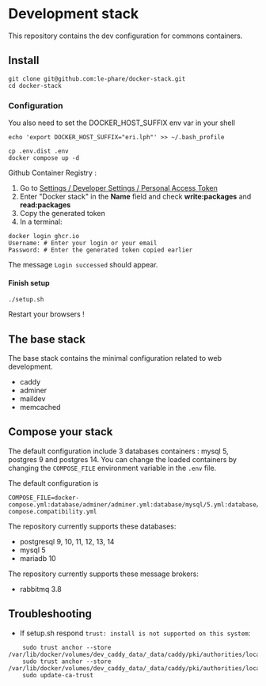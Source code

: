 # Development stack

This repository contains the dev configuration for commons containers.

## Install

```shell
git clone git@github.com:le-phare/docker-stack.git
cd docker-stack
```

### Configuration
You also need to set the DOCKER_HOST_SUFFIX env var in your shell

	echo 'export DOCKER_HOST_SUFFIX="eri.lph"' >> ~/.bash_profile

```shell
cp .env.dist .env
docker compose up -d
```

Github Container Registry :

1. Go to [Settings / Developer Settings / Personal Access Token](https://github.com/settings/tokens/new?scopes=write:packages)
2. Enter "Docker stack" in the **Name** field and check **write:packages** and **read:packages**
3. Copy the generated token
4. In a terminal:

```shell
docker login ghcr.io
Username: # Enter your login or your email
Password: # Enter the generated token copied earlier
```

The message `Login successed` should appear.

#### Finish setup

```shell
./setup.sh
```

Restart your browsers !

## The base stack

The base stack contains the minimal configuration related to web development.

 - caddy
 - adminer
 - maildev
 - memcached

## Compose your stack

The default configuration include 3 databases containers : mysql 5, postgres 9 and postgres 14. You can change the loaded containers by changing the `COMPOSE_FILE` environment variable in the `.env` file.

The default configuration is

	COMPOSE_FILE=docker-compose.yml:database/adminer/adminer.yml:database/mysql/5.yml:database/postgres/9.yml:database/postgres/14.yml:docker-compose.compatibility.yml


The repository currently supports these databases:

 - postgresql 9, 10, 11, 12, 13, 14
 - mysql 5
 - mariadb 10

The repository currently supports these message brokers:

 - rabbitmq 3.8


## Troubleshooting

- If setup.sh respond `trust: install is not supported on this system`:

```shell
    sudo trust anchor --store /var/lib/docker/volumes/dev_caddy_data/_data/caddy/pki/authorities/local/root.crt
    sudo trust anchor --store /var/lib/docker/volumes/dev_caddy_data/_data/caddy/pki/authorities/local/intermediate.crt
    sudo update-ca-trust
```
